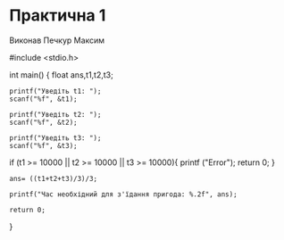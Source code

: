 # Практична 1 
Виконав Печкур Максим

#include <stdio.h>

int main()
{ float ans,t1,t2,t3;
  
    printf("Уведіть t1: ");
    scanf("%f", &t1);
  
    printf("Уведіть t2: ");
    scanf("%f", &t2);
  
    printf("Уведіть t3: ");
    scanf("%f", &t3);
  
  if (t1 >= 10000 || t2 >= 10000 || t3 >= 10000){
       printf ("Error");
       return 0;
   }
  
    ans= ((t1+t2+t3)/3)/3; 
  
    printf("Час необхідний для з'їдання пригода: %.2f", ans);

    return 0;
}
